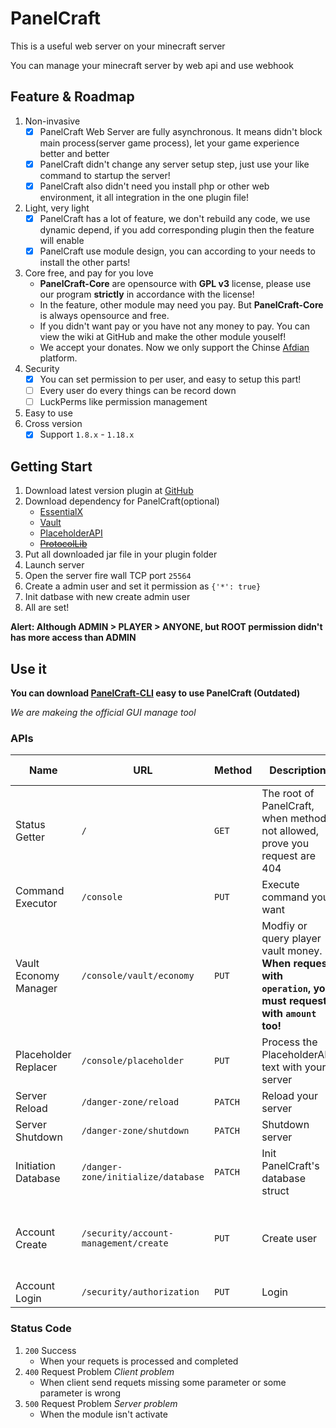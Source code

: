 # PanelCraft

This is a useful web server on your minecraft server

You can manage your minecraft server by web api and use webhook

## Feature & Roadmap

1. Non-invasive
   - [x] PanelCraft Web Server are fully asynchronous. It means didn't block main process(server game process), let your game experience better and better
   - [x] PanelCraft didn't change any server setup step, just use your like command to startup the server!
   - [x] PanelCraft also didn't need you install php or other web environment, it all integration in the one plugin file!
2. Light, very light
   - [x] PanelCraft has a lot of feature, we don't rebuild any code, we use dynamic depend, if you add corresponding plugin then the feature will enable
   - [x] PanelCraft use module design, you can according to your needs to install the other parts!
3. Core free, and pay for you love
   - **PanelCraft-Core** are opensource with **GPL v3** license, please use our program **strictly** in accordance with the license!
   - In the feature, other module may need you pay. But **PanelCraft-Core** is always opensource and free.
   - If you didn't want pay or you have not any money to pay. You can view the wiki at GitHub and make the other module youself!
   - We accept your donates. Now we only support the Chinse [Afdian](https://www.afdian.net/@LittleSheep) platform.
4. Security
   - [x] You can set permission to per user, and easy to setup this part!
   - [ ] Every user do every things can be record down
   - [ ] LuckPerms like permission management
5. Easy to use
6. Cross version
    - [x] Support `1.8.x` - `1.18.x`

## Getting Start

1. Download latest version plugin at [GitHub](https://github.com/LittleSheep2010/PanelCraft-Core/releases)
2. Download dependency for PanelCraft(optional)
   - [EssentialX](https://essentialsx.net/downloads.html)
   - [Vault](https://www.spigotmc.org/resources/vault.34315/)
   - [PlaceholderAPI](https://www.spigotmc.org/resources/placeholderapi.6245/)
   - ~~[ProtocolLib](https://www.spigotmc.org/resources/protocollib.1997/)~~
3. Put all downloaded jar file in your plugin folder
4. Launch server
4. Open the server fire wall TCP port `25564`
5. Create a admin user and set it permission as `{'*': true}`
5. Init datbase with new create admin user
7. All are set!

**Alert: Although ADMIN > PLAYER > ANYONE, but ROOT permission didn't has more access than ADMIN**

## Use it

**You can download [PanelCraft-CLI](https://github.com/LittleSheep2010/PanelCraft-CLI) easy to use PanelCraft (Outdated)**

*We are makeing the official GUI manage tool*

### APIs

| Name             | URL        | Method | Description                                                  | Parameters  | Permission or Role | Category | Module |
| ---------------- | ---------- | -------- | ------------------------------------------------------------ | ----------- | ------------------ | -------- | -------- |
| Status Getter    | `/`        | `GET` | The root of PanelCraft, when method not allowed, prove you request are 404 | *None* | *Anyone* |Other|Core|
| Command Executor | `/console` | `PUT`                                | Execute command you want | **Command** | **Root** |Console|Core|
| Vault Economy Manager | `/console/vault/economy` | `PUT` | Modfiy or query player vault money. **When request with `operation`, you must request with `amount` too!** | **Player**, Operation, Amount | **Admin** |Console|**D-Vault**|
| Placeholder  Replacer | `/console/placeholder` | `PUT` | Process the PlaceholderAPI text with your server | **Player**, **Message** | **Admin** |Console|**D-PlaceholderAPI**|
| Server Reload | `/danger-zone/reload` | `PATCH` | Reload your server | *None* | **Admin** |Dangerous|Core|
| Server Shutdown | `/danger-zone/shutdown` | `PATCH` | Shutdown server | *None* | **Root** |Dangerous|Core|
| Initiation Database | `/danger-zone/initialize/database` | `PATCH` | Init PanelCraft's database struct | *None* | **Admin** |Dangerous|Core|
| Account Create | `/security/account-management/create` | `PUT` | Create user | **Username**, **Password**, Role, Permission, Mail, Description | **Root** |Security|Core|
| Account Login | `/security/authorization` | `PUT` | Login | **Username**, **Password** | *Anyone* |Security|Core|

### Status Code

1. `200` Success
   - When your requets is processed and completed
2. `400` Request Problem *Client problem*
   - When client send requets missing some parameter or some parameter is wrong
3. `500` Request Problem *Server problem*
   - When the module isn't activate